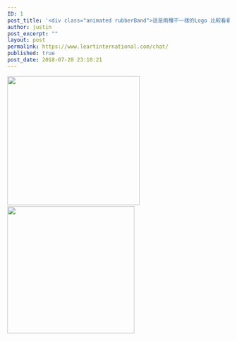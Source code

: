 ```yaml
---
ID: 1
post_title: '<div class="animated rubberBand">這是兩種不一樣的Logo 比較看看吧~</div>'
author: justin
post_excerpt: ""
layout: post
permalink: https://www.leartinternational.com/chat/
published: true
post_date: 2018-07-20 23:10:21
---
```

<img class="size-medium wp-image-103 alignnone" src="https://www.leartinternational.com/wordpress/wp-content/uploads/2018/07/logo-300x292.jpg" alt="" width="300" height="292" />   <img class=" wp-image-20 alignnone" src="https://www.leartinternational.com/wordpress/wp-content/uploads/2018/07/leart_logo.jpg" alt="" width="288" height="288" />